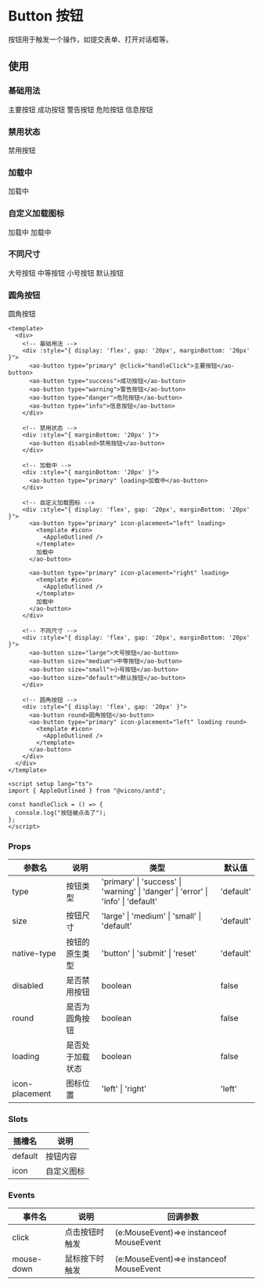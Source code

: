 # Button 按钮

按钮用于触发一个操作，如提交表单、打开对话框等。

## 使用

### 基础用法

<script setup lang="ts">
import { AppleOutlined } from "@vicons/antd";
</script>

<div :style="{ display: 'flex', gap: '20px' }">
  <ao-button type="primary" @click="console.log('点击事件')">主要按钮</ao-button>
  <ao-button type="success">成功按钮</ao-button>
  <ao-button type="warning">警告按钮</ao-button>
  <ao-button type="danger">危险按钮</ao-button>
  <ao-button type="info">信息按钮</ao-button>
</div>

### 禁用状态

<ao-button disabled>禁用按钮</ao-button>

### 加载中
<ao-button type="primary" loading>加载中</ao-button>


### 自定义加载图标

<div :style="{ display: 'flex', gap: '20px' }">
  <ao-button type="primary" icon-placement="left" loading>
    <template #icon>
      <AppleOutlined />
    </template>
    加载中
  </ao-button>

  <ao-button type="primary" icon-placement="right" loading>
    <template #icon>
      <AppleOutlined />
    </template>
    加载中
  </ao-button>
</div>

### 不同尺寸

<div :style="{ display: 'flex', gap: '20px' }">
  <ao-button size="large">大号按钮</ao-button>
  <ao-button size="medium">中等按钮</ao-button>
  <ao-button size="small">小号按钮</ao-button>
  <ao-button size="default">默认按钮</ao-button>
</div>

### 圆角按钮

<div :style="{ display: 'flex', gap: '20px' }">
  <ao-button round>圆角按钮</ao-button>
  <ao-button type="primary" icon-placement="left" loading round>
    <template #icon>
      <AppleOutlined />
    </template>
  </ao-button>
</div>

```vue
<template>
  <div>
    <!-- 基础用法 -->
    <div :style="{ display: 'flex', gap: '20px', marginBottom: '20px' }">
      <ao-button type="primary" @click="handleClick">主要按钮</ao-button>
      <ao-button type="success">成功按钮</ao-button>
      <ao-button type="warning">警告按钮</ao-button>
      <ao-button type="danger">危险按钮</ao-button>
      <ao-button type="info">信息按钮</ao-button>
    </div>

    <!-- 禁用状态 -->
    <div :style="{ marginBottom: '20px' }">
      <ao-button disabled>禁用按钮</ao-button>
    </div>

    <!-- 加载中 -->
    <div :style="{ marginBottom: '20px' }">
      <ao-button type="primary" loading>加载中</ao-button>
    </div>

    <!-- 自定义加载图标 -->
    <div :style="{ display: 'flex', gap: '20px', marginBottom: '20px' }">
      <ao-button type="primary" icon-placement="left" loading>
        <template #icon>
          <AppleOutlined />
        </template>
        加载中
      </ao-button>

      <ao-button type="primary" icon-placement="right" loading>
        <template #icon>
          <AppleOutlined />
        </template>
        加载中
      </ao-button>
    </div>

    <!-- 不同尺寸 -->
    <div :style="{ display: 'flex', gap: '20px', marginBottom: '20px' }">
      <ao-button size="large">大号按钮</ao-button>
      <ao-button size="medium">中等按钮</ao-button>
      <ao-button size="small">小号按钮</ao-button>
      <ao-button size="default">默认按钮</ao-button>
    </div>

    <!-- 圆角按钮 -->
    <div :style="{ display: 'flex', gap: '20px' }">
      <ao-button round>圆角按钮</ao-button>
      <ao-button type="primary" icon-placement="left" loading round>
        <template #icon>
          <AppleOutlined />
        </template>
      </ao-button>
    </div>
  </div>
</template>

<script setup lang="ts">
import { AppleOutlined } from "@vicons/antd";

const handleClick = () => {
  console.log("按钮被点击了");
};
</script>
```
### Props

| 参数名 | 说明 | 类型 | 默认值 |
| --- | --- | --- | --- |
| type | 按钮类型 | 'primary' \| 'success' \| 'warning' \| 'danger' \| 'error' \| 'info' \| 'default' | 'default' |
| size | 按钮尺寸 | 'large' \| 'medium' \| 'small' \| 'default' | 'default' |
| native-type | 按钮的原生类型 | 'button' \| 'submit' \| 'reset' | 'default' |
| disabled | 是否禁用按钮 | boolean | false |
| round | 是否为圆角按钮 | boolean | false |
| loading | 是否处于加载状态 | boolean | false |
| icon-placement | 图标位置 | 'left' \| 'right' | 'left' |

### Slots

| 插槽名 | 说明 |
| --- | --- |
| default | 按钮内容 |
| icon | 自定义图标 |

### Events

| 事件名 | 说明 | 回调参数 |
| --- | --- | --- |
| click | 点击按钮时触发 | (e:MouseEvent)=>e instanceof MouseEvent |
| mouse-down | 鼠标按下时触发 | (e:MouseEvent)=>e instanceof MouseEvent |
